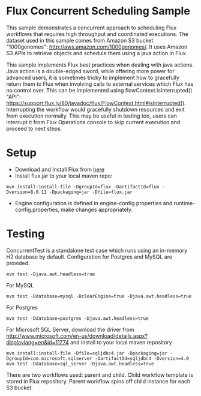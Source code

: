 Flux Concurrent Scheduling Sample
===

This sample demonstrates a concurrent approach to scheduling Flux workflows that requires high throughput and coordinated executions.
The dataset used in this sample comes from Amazon S3 bucket "1000genomes": http://aws.amazon.com/1000genomes/. It uses Amazon S3 APIs to retrieve objects and schedule them using a java action in Flux.

This sample implements Flux best practices when dealing with java actions. Java action is a double-edged sword, while offering more
power for advanced users, it is sometimes tricky to implement how to gracefully return them to Flux when involving calls to external
services which Flux has no control over. This can be implemented using flowContext.isInterrupted() "API": https://support.flux.ly/80/javadoc/flux/FlowContext.html#isInterrupted().
Interrupting the workflow would gracefully shutdown resources and exit from execution normally. This may be useful in testing too,
users can interrupt it from Flux Operations console to skip current execution and proceed to next steps.

Setup
===

* Download and Install Flux from [here](https://flux.ly/download)
* Install flux.jar to your local maven repo:

```
mvn install:install-file -DgroupId=flux -DartifactId=flux -Dversion=8.0.11 -Dpackaging=jar -Dfile=flux.jar
```
* Engine configuration is defined in engine-config.properties and runtime-config.properties, make changes appropriately.

Testing
===

ConcurrentTest is a standalone test case which runs using an in-memory H2 database by default. Configuration for Postgres and MySQL are provided.

```
mvn test -Djava.awt.headless=true
```

For MySQL

```
mvn test -Ddatabase=mysql -DclearEngine=true -Djava.awt.headless=true
```

For Postgres

```
mvn test -Ddatabase=postgres -Djava.awt.headless=true
```

For Microsoft SQL Server, download the driver from http://www.microsoft.com/en-us/download/details.aspx?displaylang=en&id=11774 and install to your local maven repository

```
mvn install:install-file -Dfile=sqljdbc4.jar -Dpackaging=jar -DgroupId=com.microsoft.sqlserver -DartifactId=sqljdbc4 -Dversion=4.0
mvn test -Ddatabase=sql_server -Djava.awt.headless=true
```

There are two workflows used: parent and child. Child workflow template is stored in Flux repository. Parent workflow spins off child instance for each S3 bucket.
